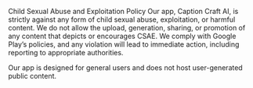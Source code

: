 Child Sexual Abuse and Exploitation Policy
Our app, Caption Craft AI, is strictly against any form of child sexual abuse, exploitation, or harmful content.
We do not allow the upload, generation, sharing, or promotion of any content that depicts or encourages CSAE.
We comply with Google Play’s policies, and any violation will lead to immediate action, including reporting to appropriate authorities.

Our app is designed for general users and does not host user-generated public content.
